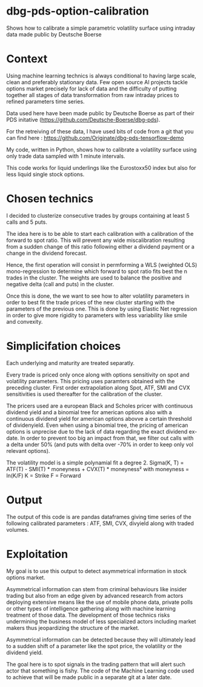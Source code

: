 # dbg-pds-option-calibration
Shows how to calibrate a simple parametric volatility surface using intraday data made public by Deutsche Boerse


# Context

Using machine learning technics is always conditional to having large scale, clean and preferably stationary data.
Few open source AI projects tackle options market precisely for lack of data and the difficulty of putting together all stages of data transformation from raw intraday prices to refined parameters time series.

Data used here have been made public by Deutsche Boerse as part of their PDS initative (https://github.com/Deutsche-Boerse/dbg-pds).

For the retreiving of these data, I have used bits of code from a git that you can find here : https://github.com/Originate/dbg-pds-tensorflow-demo

My code, written in Python, shows how to calibrate a volatility surface using only trade data sampled with 1 minute intervals.

This code works for liquid underlings like the Eurostoxx50 index but also for less liquid single stock options.


# Chosen technics

I decided to clusterize consecutive trades by groups containing at least 5 calls and 5 puts.

The idea here is to be able to start each calibration with a calibration of the forward to spot ratio. This will prevent any wide miscalibration resulting from a sudden change of this ratio following either a dividend payment or a change in the dividend forecast.

Hence, the first operation will consist in permforming a WLS (weighted OLS) mono-regression to determine which forward to spot ratio fits best the n trades in the cluster.
The weights are used to balance the positive and negative delta (call and puts) in the cluster.

Once this is done, the we want to see how to alter volatility parameters in order to best fit the trade prices of the new cluster starting with the parameters of the previous one. This is done by using Elastic Net regression in order to give more rigidity to parameters with less variability like smile and convexity.


# Simplicifation choices

Each underlying and maturity are treated separatly.

Every trade is priced only once along with options sensitivity on spot and volatility parameters. This pricing uses paramters obtained with the preceding cluster. First order extrapolation along Spot, ATF, SMI and CVX sensitivities is used thereafter for the calibration of the cluster.

The pricers used are a european Black and Scholes pricer with continuous dividend yield and a binomial tree for american options also with a continuous dividend yield for american options abovve a certain threshold of dividenyield. 
Even when using a binomial tree, the pricing of american options is unprecise due to the lack of data regarding the exact dividend ex-date. In order to prevent too big an impact from that, we filter out calls with a delta under 50% (and puts with delta over -70% in order to keep only vol relevant options).

The volatility model is a simple polynamial fit a degree 2.
Sigma(K, T) = ATF(T) - SMI(T) * moneyness +  CVX(T) * moneyness²
with moneyness = ln(K/F)
K = Strike
F = Forward


# Output

The output of this code is are pandas dataframes giving time series of the following calibrated parameters : ATF, SMI, CVX, divyield along with traded volumes.


# Exploitation

My goal is to use this output to detect asymmetrical information in stock options market.

Asymmetrical information can stem from criminal behaviours like insider trading but also from an edge given by advanced research from actors deploying extensive means like the use of mobile phone data, private polls or other types of intelligence gathering along with machine learning treatment of those data.
The development of those technics risks undermining the business model of less specialized actors including market makers thus jeopardizing the structure of the market.

Asymmetrical information can be detected because they will ultimately lead to a sudden shift of a parameter like the spot price, the volatility or the dividend yield.

The goal here is to spot signals in the trading pattern that will alert such actor that something is fishy.
The code of the Machine Learning code used to achieve that will be made public in a separate git at a later date.

